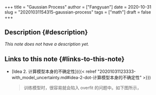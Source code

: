 +++
title = "Gaussian Process"
author = ["Fangyuan"]
date = 2020-10-31
slug = "20201031154315-gaussian-process"
tags = ["math"]
draft = false
+++

## Description {#description}

_This note does not have a description yet._


## Links to this note {#links-to-this-note}

-   [Idea 2. 计算模型本身的不确定性]({{< relref "20201031123333-with_model_uncertainty.md#idea-2-dot-计算模型本身的不确定性" >}})

    > 训练模型时，很容易就会陷入 overfit 的问题中。如下图所示，
